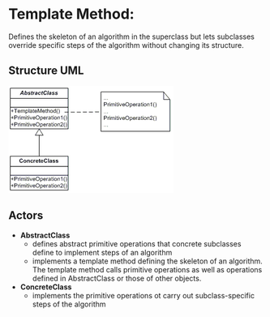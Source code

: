 # Template Method:

Defines the skeleton of an algorithm in the superclass but lets subclasses override specific steps of the algorithm without changing its structure.

## Structure UML

![](../../../umls/template-method.gif)

## Actors

- **AbstractClass**
  - defines abstract primitive operations that concrete subclasses define to implement steps of an algorithm
  - implements a template method defining the skeleton of an algorithm. The template method calls primitive operations as well as operations defined in AbstractClass or those of other objects.
- **ConcreteClass**
  - implements the primitive operations ot carry out subclass-specific steps of the algorithm
